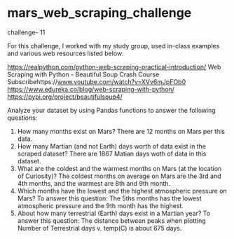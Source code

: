 # mars_web_scraping_challenge
challenge- 11

For this challenge, I worked with my study group, used in-class examples and various web resources listed below:

https://realpython.com/python-web-scraping-practical-introduction/
Web Scraping with Python - Beautiful Soup Crash Course Subscribehttps://www.youtube.com/watch?v=XVv6mJpFOb0
https://www.edureka.co/blog/web-scraping-with-python/
https://pypi.org/project/beautifulsoup4/


Analyze your dataset by using Pandas functions to answer the following questions:

1. How many months exist on Mars?
   There are 12 months on Mars per this data. 
2. How many Martian (and not Earth) days worth of data exist in the scraped dataset?
   There are 1867 Matian days woth of data in this dataset.
3. What are the coldest and the warmest months on Mars (at the location of Curiosity)?
   The coldest months on average on Mars are the 3rd and 4th months, and the warmest are 8th and 9th month.
4. Which months have the lowest and the highest atmospheric pressure on Mars? To answer this question:
   The 5ths months has the lowest atmospheric pressure and the 9th month has the highest.
5. About how many terrestrial (Earth) days exist in a Martian year? To answer this question:
   The distance between peaks when plotting Number of Terrestrial days v. temp(C) is about 675 days. 
   
   


